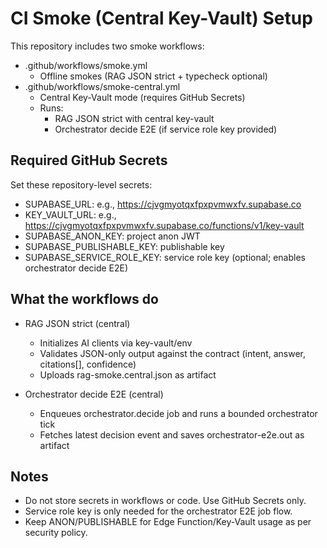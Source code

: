 # CI Smoke (Central Key-Vault) Setup

This repository includes two smoke workflows:

- .github/workflows/smoke.yml
  - Offline smokes (RAG JSON strict + typecheck optional)
- .github/workflows/smoke-central.yml
  - Central Key-Vault mode (requires GitHub Secrets)
  - Runs:
    - RAG JSON strict with central key-vault
    - Orchestrator decide E2E (if service role key provided)

## Required GitHub Secrets

Set these repository-level secrets:

- SUPABASE_URL: e.g., https://cjvgmyotqxfpxpvmwxfv.supabase.co
- KEY_VAULT_URL: e.g., https://cjvgmyotqxfpxpvmwxfv.supabase.co/functions/v1/key-vault
- SUPABASE_ANON_KEY: project anon JWT
- SUPABASE_PUBLISHABLE_KEY: publishable key
- SUPABASE_SERVICE_ROLE_KEY: service role key (optional; enables orchestrator decide E2E)

## What the workflows do

- RAG JSON strict (central)
  - Initializes AI clients via key-vault/env
  - Validates JSON-only output against the contract (intent, answer, citations[], confidence)
  - Uploads rag-smoke.central.json as artifact

- Orchestrator decide E2E (central)
  - Enqueues orchestrator.decide job and runs a bounded orchestrator tick
  - Fetches latest decision event and saves orchestrator-e2e.out as artifact

## Notes

- Do not store secrets in workflows or code. Use GitHub Secrets only.
- Service role key is only needed for the orchestrator E2E job flow.
- Keep ANON/PUBLISHABLE for Edge Function/Key-Vault usage as per security policy.


